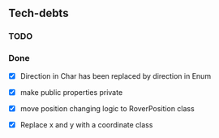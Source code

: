 ## Tech-debts
### TODO
### Done
- [X] Direction in Char has been replaced by direction in Enum
- [X] make public properties private
- [X] move position changing logic to RoverPosition class
- [X] Replace x and y with a coordinate class


